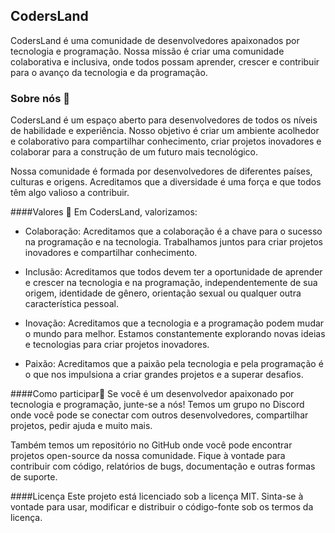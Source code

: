 ## CodersLand
CodersLand é uma comunidade de desenvolvedores apaixonados por tecnologia e programação. Nossa missão é criar uma comunidade colaborativa e inclusiva, onde todos possam aprender, crescer e contribuir para o avanço da tecnologia e da programação.

### Sobre nós 🍿
CodersLand é um espaço aberto para desenvolvedores de todos os níveis de habilidade e experiência. Nosso objetivo é criar um ambiente acolhedor e colaborativo para compartilhar conhecimento, criar projetos inovadores e colaborar para a construção de um futuro mais tecnológico.

Nossa comunidade é formada por desenvolvedores de diferentes países, culturas e origens. Acreditamos que a diversidade é uma força e que todos têm algo valioso a contribuir.

####Valores 🌈
Em CodersLand, valorizamos:

* Colaboração: Acreditamos que a colaboração é a chave para o sucesso na programação e na tecnologia. Trabalhamos juntos para criar projetos inovadores e compartilhar conhecimento.

* Inclusão: Acreditamos que todos devem ter a oportunidade de aprender e crescer na tecnologia e na programação, independentemente de sua origem, identidade de gênero, orientação sexual ou qualquer outra característica pessoal.

* Inovação: Acreditamos que a tecnologia e a programação podem mudar o mundo para melhor. Estamos constantemente explorando novas ideias e tecnologias para criar projetos inovadores.

* Paixão: Acreditamos que a paixão pela tecnologia e pela programação é o que nos impulsiona a criar grandes projetos e a superar desafios.

####Como participar🙋‍
Se você é um desenvolvedor apaixonado por tecnologia e programação, junte-se a nós! Temos um grupo no Discord onde você pode se conectar com outros desenvolvedores, compartilhar projetos, pedir ajuda e muito mais.

Também temos um repositório no GitHub onde você pode encontrar projetos open-source da nossa comunidade. Fique à vontade para contribuir com código, relatórios de bugs, documentação e outras formas de suporte.

####Licença
Este projeto está licenciado sob a licença MIT. Sinta-se à vontade para usar, modificar e distribuir o código-fonte sob os termos da licença.
